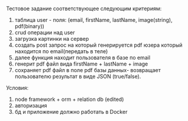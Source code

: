 Тестовое задание соответствующее следующим критериям:

1. таблица user - поля: (email, firstName, lastName, image(string), pdf(binary)) 
2. crud операции над user 
3. загрузка картинки на сервер 
4. создать post запрос на который генерируется pdf юзера который находится по email(передать в теле) 
5. далее функция находит пользователя в базе по email
6. генерит pdf файл вида firstName + lastName + image 
7. сохраняет pdf файл в поле pdf базы данных- возвращает пользователю результат в виде JSON (true/false). 

Условия:
1. node framework + orm + relation db (edited) 
2. авторизация 
3. бд и приложение должно работать в Docker












